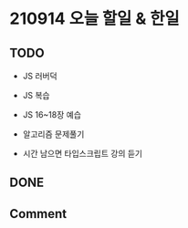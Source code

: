 # 210914 오늘 할일 & 한일

## TODO

- JS 러버덕

- JS 복습

- JS 16~18장 예습

- 알고리즘 문제풀기

- 시간 남으면 타입스크립트 강의 듣기

## DONE

## Comment
